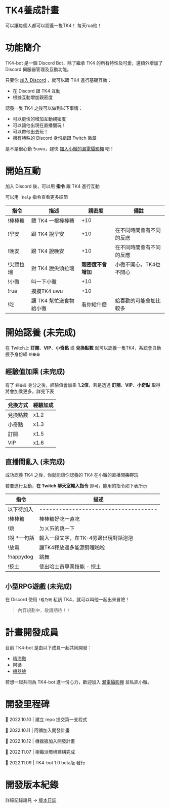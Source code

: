 # TK4養成計畫
<!-- [![Discord][7]][1]
[![License](https://img.shields.io/badge/license-MIT-green)](LICENSE) -->

可以讓每個人都可以認養一隻TK4！ 每天rua他！

# 功能簡介
TK4-bot 是一個 Discord Bot，除了繼承 TK4 的所有特性及可愛，還額外增加了 Discord 伺服器管理及互動功能。

只要你 [加入 Discord][1] ，就可以跟 TK4 進行基礎互動：
* 在 Discord 跟 TK4 互動
* 根據互動增加親密度

認養一隻 TK4 之後可以做到以下事情：
* 可以更快的增加互動親密度
* 可以讓他出現在直播間玩！
* 可以帶他出去玩！
* 擁有特殊的 Discord 身份組跟 Twitch 徽章 

是不是很心動ㄋuwu，趕快 [加入小徹的漏電攝影棚][1] 吧！

# 開始互動
加入 Discord 後，可以用 **指令** 跟 TK4 進行互動

可以用 `!help` 指令查看更多細節

| 指令      | 描述                    | 親密度             | 備註                     |
| --------- | ----------------------- | ------------------ | ------------------------ |
| !棒棒糖   | 餵 TK4 一根棒棒糖       | +10                |                          |
| !早安     | 跟 TK4 說早安           | +10                | 在不同時間會有不同的反應 |
| !晚安     | 跟 TK4 說晚安           | +10                | 在不同時間會有不同的反應 |
| !尖頭拉瑞 | 對 TK4 說尖頭拉瑞       | **親密度不會增加** | 小徹不開心，TK4也不開心  |
| !小徹     | 叫一下小徹              | +10                |                          |
| !rua      | 摸摸TK4 uwu            | +10                |                          |
| !吃       | 讓 TK4 幫忙送食物給小徹 | 看你給什麼         | 給喜歡的可能會加比較多   |

# 開始認養 (未完成)
在 Twitch上 **訂閱**、**VIP**、**小奇點** 或 **兌換點數** 就可以認養一隻TK4，系統會自動授予身份組 `飼養員`

## 經驗值加乘 (未完成)
有了 `飼養員` 身分之後，經驗值會加乘 **1.2倍**，若是透過 **訂閱**、**VIP**、**小奇點** 取得將會加乘更多，詳見下表

| 兌換方式 | 經驗加成 |
| -------- | -------- |
| 兌換點數 | x1.2     |
| 小奇點   | x1.3     |
| 訂閱     | x1.5     |
| VIP      | x1.6     |

## 直播間亂入 (未完成)
成功認養 TK4 之後，你就能讓你認養的 TK4 在小徹的直播間~~撒野~~玩

若要進行互動，**在 Twitch 聊天室輸入指令** 即可，能用的指令如下表所示

| 指令         | 描述                                 |
| ------------ | ------------------------------------ |
| 以下待加入   | ------------------------------------ |
| !棒棒糖      | 棒棒糖好吃一直吃                     |
| !跳          | ㄉㄨㄞ的跳一下                       |
| !說 \*一句話 | 輸入一段文字，在TK-4旁邊出現對話泡泡 |
| !放電        | 讓TK4釋放過多能源劈哩啪啦            |
| !happydog    | 跳舞                                 |
| !挖土        | 使出哈士奇專業技能 - 挖土            |

## 小型RPG遊戲  (未完成)
在 Discord 使用 `!粗乃玩` 私訊 TK4，就可以叫他一起出來冒險！

> 內容規劃中，敬請期待！！



# 計畫開發成員
目前 TK4-bot 是由以下成員一起共同開發：

* [晴海徹](https://twitter.com/tooruche)
* [阿循](https://twitter.com/axun0402)
* [機器狼](https://twitter.com/V_KMN_BOT)

若想一起共同為 TK4-bot 進一份心力，歡迎加入 [漏電攝影棚][1] 並私訊小徹。 

# 開發里程碑
🎉 2022.10.10 | 建立 repo 提交第一支程式

🎉 2022.10.11 | 阿循加入開發計畫

🎉 2022.10.12 | 機器狼加入開發計畫

🎉 2022.11.07 | 樹莓派環境建構完成

🎉 2022.11.09 | TK4-bot 1.0 beta版 發行


# 開發版本紀錄
詳細記錄請見 -> [版本日誌](%E7%89%88%E6%9C%AC%E6%97%A5%E8%AA%8C.md)


[1]: https://discord.gg/HeywMdKNf5
[7]: https://raw.githubusercontent.com/python-discord/branding/main/logos/badge/badge_github.svg
